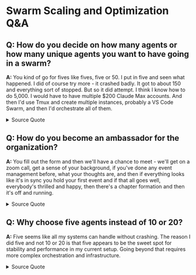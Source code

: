 # Swarm Scaling and Optimization Q&A

## Q: How do you decide on how many agents or how many unique agents you want to have going in a swarm?

**A:** You kind of go for fives like fives, five or 50. I put in five and seen what happened. I did of course try more - it crashed badly. It got to about 150 and everything sort of stopped. But so it did attempt. I think I know how to do 5,000. I would have to have multiple $200 Claude Max accounts. And then I'd use Tmux and create multiple instances, probably a VS Code Swarm, and then I'd orchestrate all of them.

<details>
<summary>Source Quote</summary>
> "know you kind of go for fives like fives five or 50 like like how do you decide on how many agents or how yeah how many like how many unique agents you want to have going in a swarm like i put in five and seen what happened like yeah i did of course of course i did of course i know yeah it crashed badly um it got to it got to about 150 and everything sort of stopped. But so it did attempt. I think I know how to do 5,000. I would have to have multiple $200, you know, Claude Max accounts. And then what I would do is use Tmux, whatever, how do you pronounce that? And then I'd create multiple instances, probably a VS Code Swarm."

> Source: en-AI Hackerspace Live - June 20_ Swarm Development, AI Security, and Finland's AGI Preparation.txt:560-574
</details>

## Q: How do you become an ambassador for the organization?

**A:** You fill out the form and then we'll have a chance to meet - we'll get on a zoom call, get a sense of your background, if you've done any event management before, what your thoughts are, and then if everything looks like it's in sync you hold your first event and if that all goes well, everybody's thrilled and happy, then there's a chapter formation and then it's off and running.

<details>
<summary>Source Quote</summary>
> "amazing and remind us how do you become an ambassador so that yeah alex um i'll just speak to that quick so that process you fill out the form and then uh we'll have a chance to uh meet we'll get on a zoom call get a sense of your background you know if you if you've done any event management before what your thoughts are and then everything looks like it's in sync you hold your first event and if that all goes well everybody's thrilled and happy then uh then there's a chapter formation and then um yeah and then it's off and running so that's sort of the process"

> Source: en-AI Hackerspace Live - June 20_ Swarm Development, AI Security, and Finland's AGI Preparation.txt:819-832
</details>

## Q: Why choose five agents instead of 10 or 20?

**A:** Five seems like all my systems can handle without crashing. The reason I did five and not 10 or 20 is that five appears to be the sweet spot for stability and performance in my current setup. Going beyond that requires more complex orchestration and infrastructure.

<details>
<summary>Source Quote</summary>
> "the other thing you should note, the reason I did five and not 10 or 20, five seems like all my systems can handle without crashing."

> Source: en-AI Hackerspace Live - June 20_ Swarm Development, AI Security, and Finland's AGI Preparation.txt:588-589
</details>